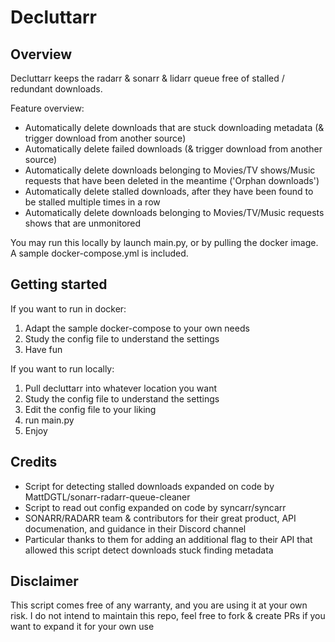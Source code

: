 # **Decluttarr**

## Overview
Decluttarr keeps the radarr & sonarr & lidarr queue free of stalled / redundant downloads.

Feature overview:
- Automatically delete downloads that are stuck downloading metadata (& trigger download from another source)
- Automatically delete failed downloads (& trigger download from another source)
- Automatically delete downloads belonging to Movies/TV shows/Music requests that have been deleted in the meantime ('Orphan downloads')
- Automatically delete stalled downloads, after they have been found to be stalled multiple times in a row
- Automatically delete downloads belonging to Movies/TV/Music requests shows that are unmonitored

You may run this locally by launch main.py, or by pulling the docker image.
A sample docker-compose.yml is included.

## Getting started
If you want to run in docker:
1) Adapt the sample docker-compose to your own needs
2) Study the config file to understand the settings
3) Have fun

If you want to run locally:
1) Pull decluttarr into whatever location you want
2) Study the config file to understand the settings
3) Edit the config file to your liking
4) run main.py
5) Enjoy

## Credits
- Script for detecting stalled downloads expanded on code by MattDGTL/sonarr-radarr-queue-cleaner
- Script to read out config expanded on code by syncarr/syncarr 
- SONARR/RADARR team & contributors for their great product, API documenation, and guidance in their Discord channel
- Particular thanks to them for adding an additional flag to their API that allowed this script detect downloads stuck finding metadata

## Disclaimer
This script comes free of any warranty, and you are using it at your own risk.
I do not intend to maintain this repo, feel free to fork & create PRs if you want to expand it for your own use 
